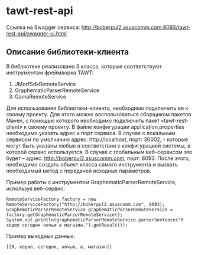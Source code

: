 # tawt-rest-api
Ссылка на Swagger сервиса: http://boberpul2.asuscomm.com:8093/tawt-rest-api/swagger-ui.html

## Описание библиотеки-клиента
В библиотеке реализовано 3 класса, которые соответствуют инструментам фреймворка TAWT:
1) JMorfSdkRemoteService
2) GraphematicParserRemoteService
3) GamaRemoteService

Для использования библиотеки-клиента, необходимо подключить ее к
своему проекту. Для этого можно воспользоваться сборщиком пакетов Maven, с
помощью которого необходимо подключить пакет «tawt-rest-client» к своему
проекту.
В файле конфигурации application.properties необходимо указать адрес и
порт сервиса. В случае с локальным сервисом по умолчанию адрес:
http://localhost, порт: 30002, - которые могут быть указаны любые в соответствии
с конфигурацией системы, в которой сервис используется. В случае с
глобальным веб-сервисом это будет – адрес: http://boberpul2.asuscomm.com,
порт: 8093. После этого, необходимо создать объект класса самого инструмента
и вызвать необходимый метод с передачей исходных параметров.

Пример работы с инструментом GraphematicParserRemoteService,
используя веб-сервис:
```
RemoteServiceFactory factory = new RemoteServiceFactory("http://boberpul2.asuscomm.com", 8093);
GraphematicParserRemoteService graphematicParserRemoteService = factory.getGraphematicParserRemoteService();
System.out.println(graphematicParserRemoteService.parserSentence("Я ходил сегодня ночью в магазин.").getResult());
```
Пример выходных данных:
```
[[Я, ходил, сегодня, ночью, в, магазин]]
```
